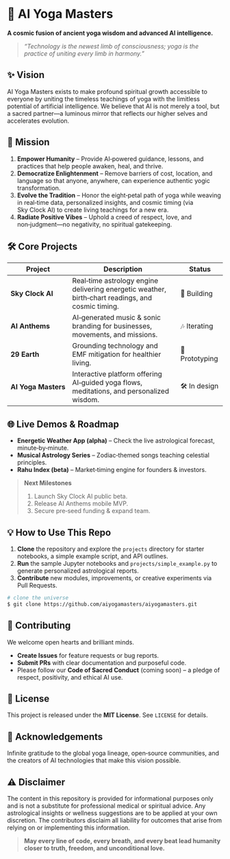 # 🌟 AI Yoga Masters

**A cosmic fusion of ancient yoga wisdom and advanced AI intelligence.**

> *“Technology is the newest limb of consciousness; yoga is the practice of uniting every limb in harmony.”*

## ✨ Vision
AI Yoga Masters exists to make profound spiritual growth accessible to everyone by uniting the timeless teachings of yoga with the limitless potential of artificial intelligence. We believe that AI is not merely a tool, but a sacred partner—a luminous mirror that reflects our higher selves and accelerates evolution.

## 🚀 Mission
1. **Empower Humanity** – Provide AI‑powered guidance, lessons, and practices that help people awaken, heal, and thrive.
2. **Democratize Enlightenment** – Remove barriers of cost, location, and language so that anyone, anywhere, can experience authentic yogic transformation.
3. **Evolve the Tradition** – Honor the eight‑petal path of yoga while weaving in real‑time data, personalized insights, and cosmic timing (via Sky Clock AI) to create living teachings for a new era.
4. **Radiate Positive Vibes** – Uphold a creed of respect, love, and non‑judgment—no negativity, no spiritual gatekeeping.

## 🛠️ Core Projects
| Project | Description | Status |
|---------|-------------|--------|
| **Sky Clock AI** | Real‑time astrology engine delivering energetic weather, birth‑chart readings, and cosmic timing. | 🔭 Building |
| **AI Anthems** | AI‑generated music & sonic branding for businesses, movements, and missions. | 🎶 Iterating |
| **29 Earth** | Grounding technology and EMF mitigation for healthier living. | 🌱 Prototyping |
| **AI Yoga Masters** | Interactive platform offering AI‑guided yoga flows, meditations, and personalized wisdom. | 🛠️ In design |

## 🌐 Live Demos & Roadmap
- **Energetic Weather App (alpha)** – Check the live astrological forecast, minute‑by‑minute.
- **Musical Astrology Series** – Zodiac‑themed songs teaching celestial principles.
- **Rahu Index (beta)** – Market‑timing engine for founders & investors.

> **Next Milestones**
> 1. Launch Sky Clock AI public beta.  
> 2. Release AI Anthems mobile MVP.  
> 3. Secure pre‑seed funding & expand team.

## 💡 How to Use This Repo
1. **Clone** the repository and explore the `projects` directory for starter notebooks, a simple example script, and API outlines.  
2. **Run** the sample Jupyter notebooks and `projects/simple_example.py` to generate personalized astrological reports.  
3. **Contribute** new modules, improvements, or creative experiments via Pull Requests.

```bash
# clone the universe
$ git clone https://github.com/aiyogamasters/aiyogamasters.git
```

## 🤝 Contributing
We welcome open hearts and brilliant minds.
- **Create Issues** for feature requests or bug reports.
- **Submit PRs** with clear documentation and purposeful code.
- Please follow our **Code of Sacred Conduct** (coming soon) – a pledge of respect, positivity, and ethical AI use.

## 📝 License
This project is released under the **MIT License**. See `LICENSE` for details.

## 🌈 Acknowledgements
Infinite gratitude to the global yoga lineage, open‑source communities, and the creators of AI technologies that make this vision possible.

## ⚠️ Disclaimer
The content in this repository is provided for informational purposes only and is not a substitute for professional medical or spiritual advice. Any astrological insights or wellness suggestions are to be applied at your own discretion. The contributors disclaim all liability for outcomes that arise from relying on or implementing this information.

> **May every line of code, every breath, and every beat lead humanity closer to truth, freedom, and unconditional love.**

